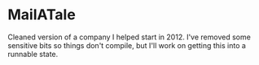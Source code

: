 MailATale
=========

Cleaned version of a company I helped start in 2012. I've removed some sensitive bits so things don't compile, but I'll work on getting this into a runnable state.
